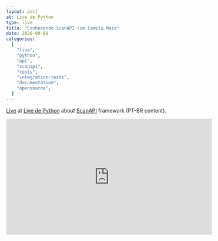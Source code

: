 ```yaml
---
layout: post
at: Live de Python
type: live
title: "Conhecendo ScanAPI com Camila Maia"
date: 2020-09-09
categories:
  [
    "live",
    "python",
    "api",
    "scanapi",
    "tests",
    "integration-tests",
    "documentation",
    "opensource",
  ]
---
```


[Live](https://youtu.be/hhZvE-CVmr8) at [Live de Python](https://www.youtube.com/channel/UCAaKeg-BocRqphErdtIUFFw) about [ScanAPI](https://scanapi.dev) framework (PT-BR content).

<iframe width="560" height="315" src="https://www.youtube.com/embed/hhZvE-CVmr8" title="YouTube video player" frameborder="0" allow="accelerometer; autoplay; clipboard-write; encrypted-media; gyroscope; picture-in-picture" allowfullscreen></iframe>
